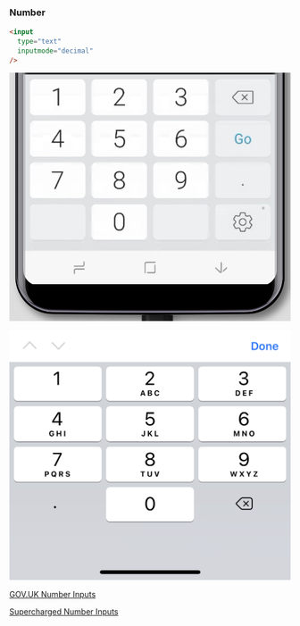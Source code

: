 ### Number

<div class="keyboards">

  ```html
  <input
    type="text"
    inputmode="decimal"
  />
  ```

  ![Android keyboard: number](./images/android-number.png)

  ![iOS keyboard: number](./images/ios-number.png)

</div>

[GOV.UK Number Inputs](https://technology.blog.gov.uk/2020/02/24/why-the-gov-uk-design-system-team-changed-the-input-type-for-numbers/)

[Supercharged Number Inputs](https://kilianvalkhof.com/2020/javascript/supercharging-input-type-number/)
